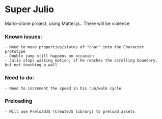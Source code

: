 # Super Julio

  Mario-clone project, using Matter.js.. There will be violence 
  
  ### Known issues: 
    - Need to move properties/states of "char" into the Character prototype 
    - Double jump still happens on occasion 
    - Julio stops walking motion, if he reaches the scrolling boundary, but not touching a wall 
  
  ### Need to do: 
    - Need to increment the speed in his run/walk cycle  
    
  ### Preloading 
    - Will use PreloadJS (CreateJS library) to preload assets 
    
  
  